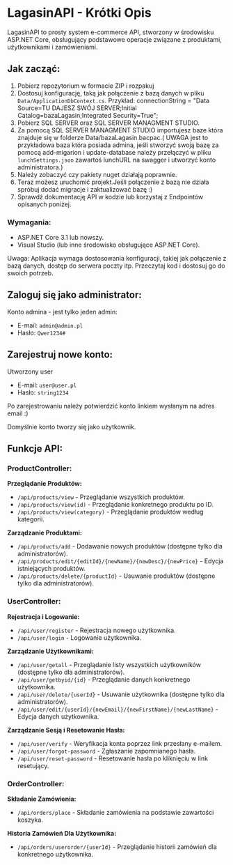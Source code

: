 <!DOCTYPE html>
<html lang="en">

<head>
  <meta charset="UTF-8">
  <meta name="viewport" content="width=device-width, initial-scale=1.0">
 
</head>

<body>

  <h1>LagasinAPI - Krótki Opis</h1>

  <p>LagasinAPI to prosty system e-commerce API, stworzony w środowisku ASP.NET Core, obsługujący podstawowe operacje związane z produktami, użytkownikami i zamówieniami.</p>

  <h2>Jak zacząć:</h2>

  <ol>
    <li>Pobierz repozytorium w formacie ZIP i rozpakuj</li>
    <li>Dostosuj konfigurację, taką jak połączenie z bazą danych w pliku <code>Data/ApplicationDbContext.cs</code>. Przykład: connectionString = "Data Source=TU DAJESZ SWÓJ SERVER;Initial Catalog=bazaLagasin;Integrated Security=True";</li>
    <li>Pobierz SQL SERVER oraz SQL SERVER MANAGMENT STUDIO.</li>
    <li>Za pomocą SQL SERVER MANAGMENT STUDIO importujesz baze która znajduje się w folderze Data/bazaLagasin.bacpac.( UWAGA jest to przykładowa baza która posiada admina, jeśli stworzyć swoją bazę za pomocą add-migarion i update-database należy przełączyć w pliku <code>lunchSettings.json</code> zawartoś lunchURL na swagger i utworzyć konto administratora.)</li>
    <li>Należy zobaczyć czy pakiety nuget działają poprawnie.</li>
    <li>Teraz możesz uruchomić projekt.Jeśli połączenie z bazą nie działa spróbuj dodać migracje i zaktualizować bazę :) </li>
    <li>Sprawdź dokumentację API w kodzie lub korzystaj z Endpointów opisanych poniżej.</li>
  </ol>

  <h3>Wymagania:</h3>

  <ul>
    <li>ASP.NET Core 3.1 lub nowszy.</li>
    <li>Visual Studio (lub inne środowisko obsługujące ASP.NET Core).</li>
  </ul>

  <p>Uwaga: Aplikacja wymaga dostosowania konfiguracji, takiej jak połączenie z bazą danych, dostęp do serwera poczty itp. Przeczytaj kod i dostosuj go do swoich potrzeb.</p>

  <h2>Zaloguj się jako administrator:</h2>

<p>Konto admina - jest tylko jeden admin:</p>

<ul>
  <li>E-mail: <code>admin@admin.pl</code></li>
  <li>Hasło: <code>Qwer1234#</code></li>
</ul>

<h2>Zarejestruj nowe konto:</h2>

<p>Utworzony user</p>
<ul>
  <li>E-mail: <code>user@user.pl</code></li>
  <li>Hasło: <code>string1234</code></li>
</ul>

<p>Po zarejestrowaniu należy potwierdzić konto linkiem wysłanym na adres email :)</p>

<p>Domyślnie konto tworzy się jako użytkownik.</p>

  <h2>Funkcje API:</h2>

  <h3>ProductController:</h3>

  <p><strong>Przeglądanie Produktów:</strong></p>

  <ul>
    <li><code>/api/products/view</code> - Przeglądanie wszystkich produktów.</li>
    <li><code>/api/products/view(id)</code> - Przeglądanie konkretnego produktu po ID.</li>
    <li><code>/api/products/view(category)</code> - Przeglądanie produktów według kategorii.</li>
  </ul>

  <p><strong>Zarządzanie Produktami:</strong></p>

  <ul>
    <li><code>/api/products/add</code> - Dodawanie nowych produktów (dostępne tylko dla administratorów).</li>
    <li><code>/api/products/edit/{editId}/{newName}/{newDesc}/{newPrice}</code> - Edycja istniejących produktów.</li>
    <li><code>/api/products/delete/{productId}</code> - Usuwanie produktów (dostępne tylko dla administratorów).</li>
  </ul>

<h3>UserController:</h3>

<p><strong>Rejestracja i Logowanie:</strong></p>

<ul>
  <li><code>/api/user/register</code> - Rejestracja nowego użytkownika.</li>
  <li><code>/api/user/login</code> - Logowanie użytkownika.</li>
</ul>

<p><strong>Zarządzanie Użytkownikami:</strong></p>

<ul>
  <li><code>/api/user/getall</code> - Przeglądanie listy wszystkich użytkowników (dostępne tylko dla administratorów).</li>
  <li><code>/api/user/getbyid/{id}</code> - Przeglądanie danych konkretnego użytkownika.</li>
  <li><code>/api/user/delete/{userId}</code> - Usuwanie użytkownika (dostępne tylko dla administratorów).</li>
  <li><code>/api/user/edit/{userId}/{newEmail}/{newFirstName}/{newLastName}</code> - Edycja danych użytkownika.</li>
</ul>

<p><strong>Zarządzanie Sesją i Resetowanie Hasła:</strong></p>

<ul>
  <li><code>/api/user/verify</code> - Weryfikacja konta poprzez link przesłany e-mailem.</li>
  <li><code>/api/user/forgot-password</code> - Zgłaszanie zapomnianego hasła.</li>
  <li><code>/api/user/reset-password</code> - Resetowanie hasła po kliknięciu w link resetujący.</li>
</ul>

<h3>OrderController:</h3>

<p><strong>Składanie Zamówienia:</strong></p>

<ul>
  <li><code>/api/orders/place</code> - Składanie zamówienia na podstawie zawartości koszyka.</li>
</ul>

<p><strong>Historia Zamówień Dla Użytkownika:</strong></p>

<ul>
  <li><code>/api/orders/userorder/{userId}</code> - Przeglądanie historii zamówień dla konkretnego użytkownika.</li>
</ul>


</body>

</html>
